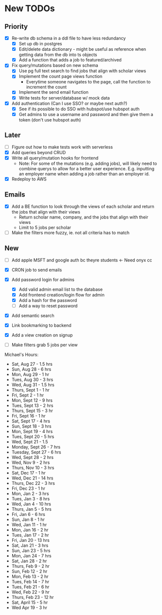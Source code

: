 # New TODOs
## Priority
- [X] Re-write db schema in a ddl file to have less redundancy
    - [X] Set up db in postgres
    - [X] Edit/delete data dictionary - might be useful as reference when getting data from the db into ts objects
    - [X] Add a function that adds a job to featured/archived
- [X] Fix query/mutations based on new schema
    - [X] Use pg full text search to find jobs that align with scholar views
    - [X] Implement the count page views function
        - Everytime someone navigates to the page, call the function to increment the count
    - [X] Implement the send email function
    - [X] Write tests for server/database w/ mock data
- [X] Add authentication (Can I use SSO? or maybe next auth?)
    - [X] See if its possible to do SSO with hubspot/use hubspot auth 
    - [X] Get admins to use a username and password and then give them a token (don't use hubspot auth)
## Later
- [ ] Figure out how to make tests work with serverless
- [X] Add queries beyond CRUD
- [X] Write all query/mutation hooks for frontend
    - Note: For some of the mutations (e.g. adding jobs), will likely need to combine
        querys to allow for a better user experience. E.g. inputting an employer name
        when adding a job rather than an employer id.
- [X] Redeploy to AWS

## Emails
- [X] Add a BE function to look through the views of each scholar and return the jobs that align with their views
    - Return scholar name, company, and the jobs that align with their views
    - Limit to 5 jobs per scholar
- [ ] Make the filters more fuzzy, ie. not all criteria has to match

## New

- [ ] Add apple MSFT and google auth bc theyre students <- Need onyx cc
- [X] CRON job to send emails
- [X] Add password login for admins
    - [X] Add valid admin email list to the database
    - [X] Add frontend creation/login flow for admin
    - [X] Add a hash for the password
    - [ ] Add a way to reset password
- [X] Add semantic search
- [X] Link bookmarking to backend
- [X] Add a view creation on signup
- [ ] Make filters grab 5 jobs per view
 

Michael's Hours:
- Sat, Aug 27 - 1.5 hrs
- Sun, Aug 28 - 6 hrs
- Mon, Aug 29 - 1 hr
- Tues, Aug 30 - 3 hrs
- Wed, Aug 31 - 1.5 hrs 
- Thurs, Sept 1 - 1 hr
- Fri, Sept 2 - 1 hr
- Mon, Sept 12 - 9 hrs
- Tues, Sept 13 - 2 hrs
- Thurs, Sept 15 - 3 hr
- Fri, Sept 16 - 1 hr
- Sat, Sept 17 - 4 hrs
- Sun, Sept 18 - 3 hrs
- Mon, Sept 19 - 4 hrs
- Tues, Sept 20 - 5 hrs
- Wed, Sept 21 - 1.5
- Monday, Sept 26 - 7 hrs
- Tuesday, Sept 27 - 6 hrs
- Wed, Sept 28 - 2 hrs
- Wed, Nov 9 - 2 hrs
- Thurs, Nov 10 - 3 hrs
- Sat, Dec 17 - 1 hr
- Wed, Dec 21 - 14 hrs
- Thurs, Dec 22 - 3 hrs
- Fri, Dec 23 - 1 hr
- Mon, Jan 2 - 3 hrs
- Tues, Jan 3 - 8 hrs
- Wed, Jan 4 - 10 hrs
- Thurs, Jan 5 - 5 hrs
- Fri, Jan 6 - 6 hrs
- Sun, Jan 8 - 1 hr
- Wed, Jan 11 - 1 hr
- Mon, Jan 16 - 2 hr
- Tues, Jan 17 - 2 hr
- Fri, Jan 20 - 13 hrs
- Sat, Jan 21 - 3 hrs
- Sun, Jan 23 - 5 hrs
- Mon, Jan 24 - 7 hrs
- Sat, Jan 28 - 2 hr
- Thurs, Feb 9 - 2 hr
- Sun, Feb 12 - 2 hr
- Mon, Feb 13 - 2 hr
- Tues, Feb 14 - 7 hr
- Tues, Feb 21 - 6 hr
- Wed, Feb 22 - 9 hr
- Thurs, Feb 23 - 12 hr
- Sat, April 15 - 5 hr
- Wed Apr 19 - 3 hr

